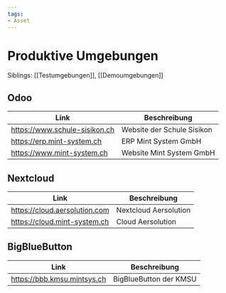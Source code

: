 ```yaml
---
tags:
- Asset
---
```

# Produktive Umgebungen
Siblings: [[Testumgebungen]], [[Demoumgebungen]]

## Odoo

Link | Beschreibung
-|-
https://www.schule-sisikon.ch | Website der Schule Sisikon
https://erp.mint-system.ch | ERP Mint System GmbH
https://www.mint-system.ch | Website Mint System GmbH

## Nextcloud

Link | Beschreibung
-|-
https://cloud.aersolution.com | Nextcloud Aersolution
https://cloud.mint-system.ch | Cloud Aersolution

## BigBlueButton

Link | Beschreibung
-|-
https://bbb.kmsu.mintsys.ch | BigBlueButton der KMSU
